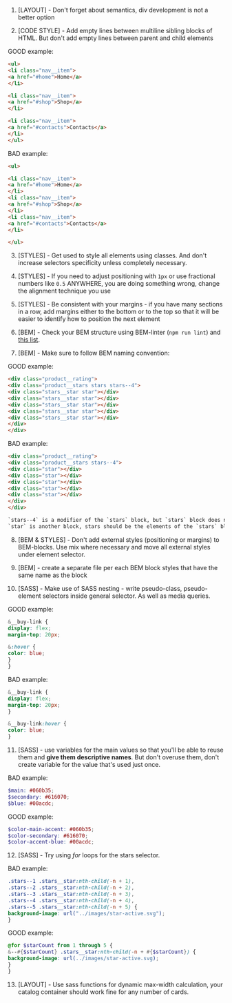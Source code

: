 1. [LAYOUT] - Don't forget about semantics, div development is not a better
option

2. [CODE STYLE] - Add empty lines between multiline sibling blocks of HTML.
But don't add empty lines between parent and child elements

GOOD example:
```html
<ul>
<li class="nav__item">
<a href="#home">Home</a>
</li>

<li class="nav__item">
<a href="#shop">Shop</a>
</li>

<li class="nav__item">
<a href="#contacts">Contacts</a>
</li>
</ul>
```
BAD example:
```html
<ul>

<li class="nav__item">
<a href="#home">Home</a>
</li>
<li class="nav__item">
<a href="#shop">Shop</a>
</li>
<li class="nav__item">
<a href="#contacts">Contacts</a>
</li>

</ul>
```

3. [STYLES] - Get used to style all elements using classes. And don't increase
selectors specificity unless completely necessary.

4. [STYLES] - If you need to adjust positioning with `1px` or use fractional numbers
like `0.5` ANYWHERE, you are doing something wrong, change the alignment technique you use

5. [STYLES] - Be consistent with your margins - if you have many sections in a
row, add margins either to the bottom or to the top so that it will be easier
to identify how to position the next element

6. [BEM] - Check your BEM structure using BEM-linter (`npm run lint`) and
[this list](https://mate-academy.github.io/fe-program/css/typical-bem-mistakes).

7. [BEM] - Make sure to follow BEM naming convention:

GOOD example:
```html
<div class="product__rating">
<div class="product__stars stars stars--4">
<div class="stars__star star"></div>
<div class="stars__star star"></div>
<div class="stars__star star"></div>
<div class="stars__star star"></div>
<div class="stars__star star"></div>
</div>
</div>
```

BAD example:
```html
<div class="product__rating">
<div class="product__stars stars--4">
<div class="star"></div>
<div class="star"></div>
<div class="star"></div>
<div class="star"></div>
<div class="star"></div>
</div>
</div>

`stars--4` is a modifier of the `stars` block, but `stars` block does not exist in HTML;
`star` is another block, stars should be the elements of the `stars` block
```

8. [BEM & STYLES] - Don't add external styles (positioning or margins) to
 BEM-blocks. Use mix where necessary and move all external styles under element
 selector.

9. [BEM] - create a separate file per each BEM block styles that have the same
name as the block

10. [SASS] - Make use of SASS nesting - write pseudo-class, pseudo-element
selectors inside general selector. As well as media queries.

GOOD example:
```scss
&__buy-link {
display: flex;
margin-top: 20px;

&:hover {
color: blue;
}
}
```

BAD example:
```scss
&__buy-link {
display: flex;
margin-top: 20px;
}

&__buy-link:hover {
color: blue;
}
```

11. [SASS] - use variables for the main values so that you'll be able to reuse
them and **give them descriptive names**. But don't overuse them, don't create
variable for the value that's used just once.

BAD example:
```scss
$main: #060b35;
$secondary: #616070;
$blue: #00acdc;
```

GOOD example:
```scss
$color-main-accent: #060b35;
$color-secondary: #616070;
$color-accent-blue: #00acdc;
```

12. [SASS] - Try using _for_ loops for the stars selector.

BAD example:
```scss
.stars--1 .stars__star:nth-child(-n + 1),
.stars--2 .stars__star:nth-child(-n + 2),
.stars--3 .stars__star:nth-child(-n + 3),
.stars--4 .stars__star:nth-child(-n + 4),
.stars--5 .stars__star:nth-child(-n + 5) {
background-image: url("../images/star-active.svg");
}
```

GOOD example:
```scss
@for $starCount from 1 through 5 {
&--#{$starCount} .stars__star:nth-child(-n + #{$starCount}) {
background-image: url(../images/star-active.svg);
}
}
```

13. [LAYOUT] - Use sass functions for dynamic max-width calculation, your catalog container should work fine for any number of cards.
